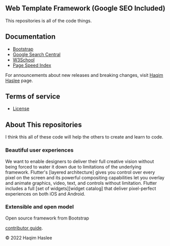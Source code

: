 ## Web Template Framework (Google SEO Included)

This repositories is all of the code things.

## Documentation

* [Bootstrap](https://getbootstrap.com/)
* [Google Search Central](https://developers.google.com/search/docs/monitor-debug/search-console-start)
* [W3School](https://www.w3schools.com/Html/)
* [Page Speed Index](https://pagespeed.web.dev/)

For announcements about new releases and breaking changes, visit [Haqim Haslee](https://www.haqimhaslee.my) page.

## Terms of service

* [License](https://github.com/haqimhaslee/portfolio_website/blob/main/LICENSE)

## About This repositories

I think this all of these code will help the others to create and learn to code.

### Beautiful user experiences

We want to enable designers to deliver their full creative vision without being
forced to water it down due to limitations of the underlying framework.
Flutter's [layered architecture] gives you control over every pixel on the
screen and its powerful compositing capabilities let you overlay and animate
graphics, video, text, and controls without limitation. Flutter includes a full
[set of widgets][widget catalog] that deliver pixel-perfect experiences on both
iOS and Android.

### Extensible and open model

Open source framework from Bootstrap

[contributor guide](CONTRIBUTING.md).

© 2022 Haqim Haslee
